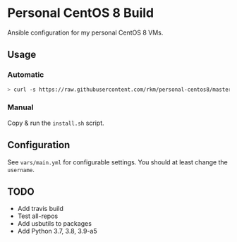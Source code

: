 
# Personal CentOS 8 Build

Ansible configuration for my personal CentOS 8 VMs.

## Usage

### Automatic

```bash
> curl -s https://raw.githubusercontent.com/rkm/personal-centos8/master/install.sh | bash
```

### Manual

Copy & run the `install.sh` script.

## Configuration

See `vars/main.yml` for configurable settings. You should at least change the `username`.

## TODO

- Add travis build
- Test all-repos
- Add usbutils to packages
- Add Python 3.7, 3.8, 3.9-a5
